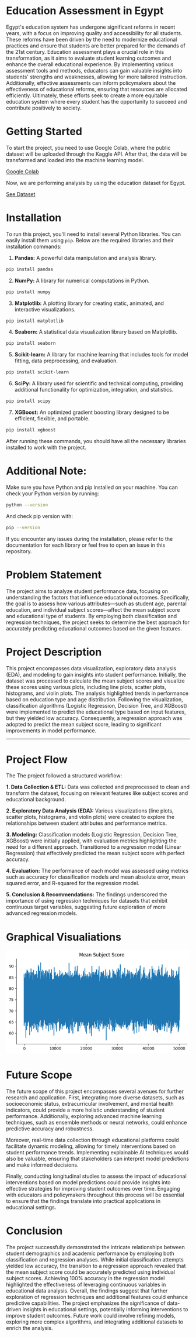 # Education Assessment in Egypt

Egypt's education system has undergone significant reforms in recent years, with a focus on improving quality and accessibility for all students. These reforms have been driven by the need to modernize educational practices and ensure that students are better prepared for the demands of the 21st century. Education assessment plays a crucial role in this transformation, as it aims to evaluate student learning outcomes and enhance the overall educational experience. By implementing various assessment tools and methods, educators can gain valuable insights into students' strengths and weaknesses, allowing for more tailored instruction. Additionally, effective assessments can inform policymakers about the effectiveness of educational reforms, ensuring that resources are allocated efficiently. Ultimately, these efforts seek to create a more equitable education system where every student has the opportunity to succeed and contribute positively to society.

# Getting Started

To start the project, you need to use Google Colab, where the public dataset will be uploaded through the Kaggle API. After that, the data will be transformed and loaded into the machine learning model.

[Google Colab](https://colab.research.google.com/)

Now, we are performing analysis by using the education dataset for Egypt. 

[See Dataset](https://www.kaggle.com/datasets/mohamedalabasy/education-in-egypt)

# Installation

To run this project, you'll need to install several Python libraries. You can easily install them using `pip`. Below are the required libraries and their installation commands:

1. **Pandas:** A powerful data manipulation and analysis library.
```bash
pip install pandas
```
2. **NumPy:** A library for numerical computations in Python.
```bash
pip install numpy
```
3. **Matplotlib:** A plotting library for creating static, animated, and interactive visualizations.
```bash
pip install matplotlib
```
4. **Seaborn:** A statistical data visualization library based on Matplotlib.
```bash
pip install seaborn
```
5. **Scikit-learn:** A library for machine learning that includes tools for model fitting, data preprocessing, and evaluation.
```bash
pip install scikit-learn
```
6. **SciPy:** A library used for scientific and technical computing, providing additional functionality for optimization, integration, and statistics.
```bash
pip install scipy
```
7. **XGBoost:** An optimized gradient boosting library designed to be efficient, flexible, and portable.
```bash
pip install xgboost
```
After running these commands, you should have all the necessary libraries installed to work with the project.

# Additional Note:
Make sure you have Python and pip installed on your machine. You can check your Python version by running:
```bash
python --version
```
And check pip version with:
```bash
pip --version
```
If you encounter any issues during the installation, please refer to the documentation for each library or feel free to open an issue in this repository.

# Problem Statement

The project aims to analyze student performance data, focusing on understanding the factors that influence educational outcomes. Specifically, the goal is to assess how various attributes—such as student age, parental education, and individual subject scores—affect the mean subject score and educational type of students. By employing both classification and regression techniques, the project seeks to determine the best approach for accurately predicting educational outcomes based on the given features.

# Project Description

This project encompasses data visualization, exploratory data analysis (EDA), and modeling to gain insights into student performance. Initially, the dataset was processed to calculate the mean subject scores and visualize these scores using various plots, including line plots, scatter plots, histograms, and violin plots. The analysis highlighted trends in performance based on education type and age distribution. Following the visualization, classification algorithms (Logistic Regression, Decision Tree, and XGBoost) were implemented to predict the educational type based on input features, but they yielded low accuracy. Consequently, a regression approach was adopted to predict the mean subject score, leading to significant improvements in model performance.

---

# Project Flow
The The project followed a structured workflow:

**1. Data Collection & ETL:**
Data was collected and preprocessed to clean and transform the dataset, focusing on relevant features like subject scores and educational background.

**2. Exploratory Data Analysis (EDA):**
Various visualizations (line plots, scatter plots, histograms, and violin plots) were created to explore the relationships between student attributes and performance metrics.

**3. Modeling:**
Classification models (Logistic Regression, Decision Tree, XGBoost) were initially applied, with evaluation metrics highlighting the need for a different approach. Transitioned to a regression model (Linear Regression) that effectively predicted the mean subject score with perfect accuracy.

**4. Evaluation:**
The performance of each model was assessed using metrics such as accuracy for classification models and mean absolute error, mean squared error, and R-squared for the regression model.

**5. Conclusion & Recommendations:**
The findings underscored the importance of using regression techniques for datasets that exhibit continuous target variables, suggesting future exploration of more advanced regression models.

# Graphical Visualiations

![Line Plot](fig1.png)


# Future Scope

The future scope of this project encompasses several avenues for further research and application. First, integrating more diverse datasets, such as socioeconomic status, extracurricular involvement, and mental health indicators, could provide a more holistic understanding of student performance. Additionally, exploring advanced machine learning techniques, such as ensemble methods or neural networks, could enhance predictive accuracy and robustness.

Moreover, real-time data collection through educational platforms could facilitate dynamic modeling, allowing for timely interventions based on student performance trends. Implementing explainable AI techniques would also be valuable, ensuring that stakeholders can interpret model predictions and make informed decisions.

Finally, conducting longitudinal studies to assess the impact of educational interventions based on model predictions could provide insights into effective strategies for improving student outcomes over time. Engaging with educators and policymakers throughout this process will be essential to ensure that the findings translate into practical applications in educational settings.

# Conclusion

The project successfully demonstrated the intricate relationships between student demographics and academic performance by employing both classification and regression analyses. While initial classification attempts yielded low accuracy, the transition to a regression approach revealed that the mean subject score could be accurately predicted using individual subject scores. Achieving 100% accuracy in the regression model highlighted the effectiveness of leveraging continuous variables in educational data analysis. Overall, the findings suggest that further exploration of regression techniques and additional features could enhance predictive capabilities. The project emphasizes the significance of data-driven insights in educational settings, potentially informing interventions to improve student outcomes. Future work could involve refining models, exploring more complex algorithms, and integrating additional datasets to enrich the analysis.
